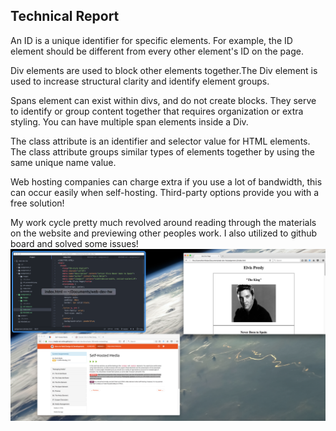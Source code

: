 ## Technical Report

An ID is a unique identifier for specific elements. For example, the ID element should be different from every other element's ID on the page.

Div elements are used to block other elements together.The Div element is used to increase structural clarity and identify element groups.

Spans element can exist within divs, and do not create blocks. They serve to identify or group content together that requires organization or extra styling. You can have multiple span elements inside a Div.

The class attribute is an identifier and selector value for HTML elements. The class attribute groups similar types of elements together by using the same unique name value.

Web hosting companies can charge extra if you use a lot of bandwidth, this can occur easily when self-hosting. Third-party options provide you with a free solution!

My work cycle pretty much revolved around reading through the materials on the website and previewing other peoples work. I also utilized to github board and solved some issues!
![](A5_screenshot.png)
